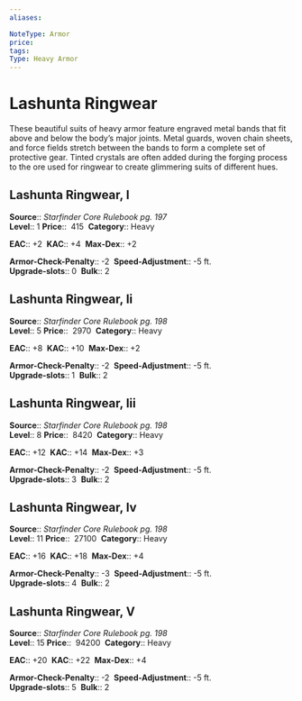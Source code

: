 ```yaml
---
aliases: 

NoteType: Armor
price: 
tags: 
Type: Heavy Armor
---
```


# Lashunta Ringwear

These beautiful suits of heavy armor feature engraved metal bands that fit above and below the body’s major joints. Metal guards, woven chain sheets, and force fields stretch between the bands to form a complete set of protective gear. Tinted crystals are often added during the forging process to the ore used for ringwear to create glimmering suits of different hues.  

## Lashunta Ringwear, I

**Source**:: _Starfinder Core Rulebook pg. 197_  
**Level**:: 1
**Price**::  415 
**Category**:: Heavy  

**EAC**:: +2 
**KAC**:: +4 
**Max-Dex**:: +2  

**Armor-Check-Penalty**:: -2 
**Speed-Adjustment**:: -5 ft.  
**Upgrade-slots**:: 0 
**Bulk**:: 2

## Lashunta Ringwear, Ii

**Source**:: _Starfinder Core Rulebook pg. 198_  
**Level**:: 5
**Price**::  2970 
**Category**:: Heavy  

**EAC**:: +8 
**KAC**:: +10 
**Max-Dex**:: +2  

**Armor-Check-Penalty**:: -2 
**Speed-Adjustment**:: -5 ft.  
**Upgrade-slots**:: 1 
**Bulk**:: 2

## Lashunta Ringwear, Iii

**Source**:: _Starfinder Core Rulebook pg. 198_  
**Level**:: 8
**Price**::  8420 
**Category**:: Heavy  

**EAC**:: +12 
**KAC**:: +14 
**Max-Dex**:: +3  

**Armor-Check-Penalty**:: -2 
**Speed-Adjustment**:: -5 ft.  
**Upgrade-slots**:: 3 
**Bulk**:: 2

## Lashunta Ringwear, Iv

**Source**:: _Starfinder Core Rulebook pg. 198_  
**Level**:: 11
**Price**::  27100 
**Category**:: Heavy  

**EAC**:: +16 
**KAC**:: +18 
**Max-Dex**:: +4  

**Armor-Check-Penalty**:: -3 
**Speed-Adjustment**:: -5 ft.  
**Upgrade-slots**:: 4 
**Bulk**:: 2

## Lashunta Ringwear, V

**Source**:: _Starfinder Core Rulebook pg. 198_  
**Level**:: 15
**Price**::  94200 
**Category**:: Heavy  

**EAC**:: +20 
**KAC**:: +22 
**Max-Dex**:: +4  

**Armor-Check-Penalty**:: -2 
**Speed-Adjustment**:: -5 ft.  
**Upgrade-slots**:: 5 
**Bulk**:: 2
